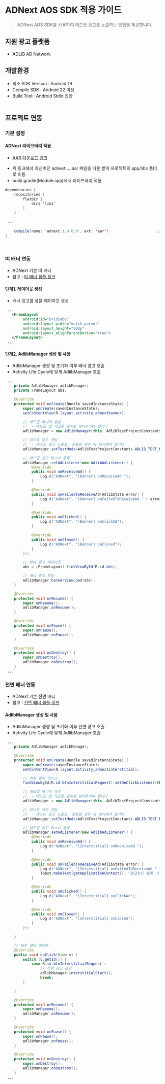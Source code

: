 # ADNext AOS SDK 적용 가이드
> ADNext AOS SDK를 사용하여 애드립 광고를 노출하는 방법을 제공합니다.<br>


## 지원 광고 플랫폼
- ADLIB AD Network


## 개발환경
- 최소 SDK Version : Android 19
- Compile SDK : Android 22 이상
- Build Tool : Android Stdio 권장
<br><br>

## 프로젝트 연동

### 기본 설정

#### ADNext 라이브러리 적용
* [AAR 다운로드 링크](../AAR)
- 위 링크에서 최신버전 adnext.*.*.*.*.aar 파일을 다운 받아 프로젝트의 app/libs 폴더로 이동
- build.gradle(Module:app)에서 라이브러리 적용
```java
dependencies {
    repositories {
        flatDir {
            dirs 'libs'
        }
    }
    
 ...
 
    compile(name: 'adnext.1.0.0.0', ext: 'aar')                      // ADNext Library
}
```

<br>

### 띠 배너 연동

- ADNext 기본 띠 배너
- 참고 : [띠 배너 샘플 링크](./app/src/main/java/com/adnexttestproject/banner/README.md)

#### 단계1. 레이아웃 생성
- 배너 광고를 넣을 레이아웃 생성
```XML
 ...
   <FrameLayout
        android:id="@+id/abs"
        android:layout_width="match_parent"
        android:layout_height="50dp"
        android:layout_alignParentBottom="true">
   </FrameLayout>
 ...
```

#### 단계2. AdlibManager 생성 및 사용
- AdlibManager 생성 및 초기화 이후 배너 광고 호출
- Activity Life Cycle에 맞게 AdlibManager 호출

```java
 ...
    private AdlibManager adlibManager;                                            // 애드립 매니저
    private FrameLayout abs;                                                      // 배너 광고 레이아웃

    @Override
    protected void onCreate(Bundle savedInstanceState) {
        super.onCreate(savedInstanceState);
        setContentView(R.layout.activity_adnextbanner);

        // 애드립 매니저 생성
        //  - 애드립 앱 키값을 필수로 넣어주어야 합니다
        adlibManager = new AdlibManager(this, AdlibTestProjectConstants.ADLIB_API_KEY);

        // 테스트 모드 셋팅
        //  - 테스트 광고 노출로, 상용일 경우 꼭 제거해야 합니다
        adlibManager.setTestMode(AdlibTestProjectConstants.ADLIB_TEST_MODE);

        // 애드립 광고 리스너 등록
        adlibManager.setAdListener(new AdlibAdListener() {
            @Override
            public void onReceiveAd() {
                Log.d("ADNext", "[Banner] onReceiveAd ");
            }

            @Override
            public void onFailedToReceiveAd(AdlibState error) {
                Log.d("ADNext", "[Banner] onFailedToReceiveAd " + error.toString());
            }

            @Override
            public void onClicked() {
                Log.d("ADNext", "[Banner] onClickAd");
            }

            @Override
            public void onClosed() {
                Log.d("ADNext", "[Banner] onClosed");
            }
        });

        // 배너 광고 레이아웃
        abs = (FrameLayout) findViewById(R.id.abs);

        // 배너 광고 로딩
        adlibManager.bannerViewLoad(abs);
    }

    @Override
    protected void onResume() {
        super.onResume();
        adlibManager.onResume();
    }

    @Override
    protected void onPause() {
        super.onPause();
        adlibManager.onPause();
    }

    @Override
    protected void onDestroy() {
        super.onDestroy();
        adlibManager.onDestroy();
    }
 ...
```

### 전면 배너 연동

- ADNext 기본 전면 배너
- 참고 : [전면 배너 샘플 링크](./app/src/main/java/com/adnexttestproject/interstitial/README.md)

#### AdlibManager 생성 및 사용
- AdlibManager 생성 및 초기화 이후 전면 광고 호출
- Activity Life Cycle에 맞게 AdlibManager 호출

```java
 ...
    private AdlibManager adlibManager;

    @Override
    protected void onCreate(Bundle savedInstanceState) {
        super.onCreate(savedInstanceState);
        setContentView(R.layout.activity_adnextinterstitial);

        // 버튼 클릭 리스너
        findViewById(R.id.btnInterstitialRequest).setOnClickListener(this);

        // 애드립 매니저 생성
        //  - 애드립 앱 키값을 필수로 넣어주어야 합니다
        adlibManager = new AdlibManager(this, AdlibTestProjectConstants.ADLIB_API_KEY);

        // 테스트 모드 셋팅
        //  - 테스트 광고 노출로, 상용일 경우 꼭 제거해야 합니다
        adlibManager.setTestMode(AdlibTestProjectConstants.ADLIB_TEST_MODE);

        // 애드립 광고 리스너 등록
        adlibManager.setAdListener(new AdlibAdListener() {
            @Override
            public void onReceiveAd() {
                Log.d("ADNext", "[Interstitial] onReceiveAd ");
            }

            @Override
            public void onFailedToReceiveAd(AdlibState error) {
                Log.d("ADNext", "[Interstitial] onFailedToReceiveAd " + error.toString());
                Toast.makeText(getApplicationContext(), "광고수신 실패 :)", Toast.LENGTH_SHORT).show();
            }

            @Override
            public void onClicked() {
                Log.d("ADNext", "[Interstitial] onClickAd");
            }

            @Override
            public void onClosed() {
                Log.d("ADNext", "[Interstitial] onClosed");
            }
        });

    }

    // 버튼 클릭 이벤트
    @Override
    public void onClick(View v) {
        switch (v.getId()) {
            case R.id.btnInterstitialRequest :
                // 전면 광고 로딩
                adlibManager.interstitialStart();
                break;
        }

    }

    @Override
    protected void onResume() {
        super.onResume();
        adlibManager.onResume();
    }

    @Override
    protected void onPause() {
        super.onPause();
        adlibManager.onPause();
    }

    @Override
    protected void onDestroy() {
        super.onDestroy();
        adlibManager.onDestroy();
    }
 ...
```
